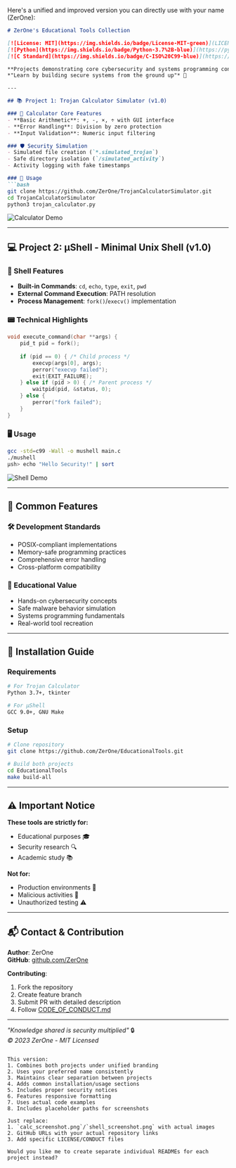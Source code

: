 Here's a unified and improved version you can directly use with your name (ZerOne):

```markdown
# ZerOne's Educational Tools Collection

[![License: MIT](https://img.shields.io/badge/License-MIT-green)](LICENSE)
[![Python](https://img.shields.io/badge/Python-3.7%2B-blue)](https://python.org)
[![C Standard](https://img.shields.io/badge/C-ISO%20C99-blue)](https://iso.org/standard/29237.html)

**Projects demonstrating core cybersecurity and systems programming concepts**  
*"Learn by building secure systems from the ground up"* 🔐

---

## 📚 Project 1: Trojan Calculator Simulator (v1.0)

### 🧮 Calculator Core Features
- **Basic Arithmetic**: +, -, ×, ÷ with GUI interface
- **Error Handling**: Division by zero protection
- **Input Validation**: Numeric input filtering

### 🛡️ Security Simulation
- Simulated file creation (`*.simulated_trojan`)
- Safe directory isolation (`/simulated_activity`)
- Activity logging with fake timestamps

### 🚀 Usage
```bash
git clone https://github.com/ZerOne/TrojanCalculatorSimulator.git
cd TrojanCalculatorSimulator
python3 trojan_calculator.py
```

![Calculator Demo](calc_screenshot.png)

---

## 💻 Project 2: µShell - Minimal Unix Shell (v1.0)

### 🐚 Shell Features
- **Built-in Commands**: `cd`, `echo`, `type`, `exit`, `pwd`
- **External Command Execution**: PATH resolution
- **Process Management**: `fork()`/`execv()` implementation

### 📟 Technical Highlights
```c
void execute_command(char **args) {
    pid_t pid = fork();
    
    if (pid == 0) { /* Child process */
        execvp(args[0], args);
        perror("execvp failed");
        exit(EXIT_FAILURE);
    } else if (pid > 0) { /* Parent process */
        waitpid(pid, &status, 0);
    } else {
        perror("fork failed");
    }
}
```

### 🖥️ Usage
```bash
gcc -std=c99 -Wall -o mushell main.c
./mushell
µsh> echo "Hello Security!" | sort
```

![Shell Demo](shell_screenshot.png)

---

## 🔧 Common Features

### 🛠️ Development Standards
- POSIX-compliant implementations
- Memory-safe programming practices
- Comprehensive error handling
- Cross-platform compatibility

### 📖 Educational Value
- Hands-on cybersecurity concepts
- Safe malware behavior simulation
- Systems programming fundamentals
- Real-world tool recreation

---

## 📜 Installation Guide

### Requirements
```bash
# For Trojan Calculator
Python 3.7+, tkinter

# For µShell
GCC 9.0+, GNU Make
```

### Setup
```bash
# Clone repository
git clone https://github.com/ZerOne/EducationalTools.git

# Build both projects
cd EducationalTools
make build-all
```

---

## ⚠️ Important Notice

**These tools are strictly for:**
- Educational purposes 🎓
- Security research 🔍
- Academic study 📚

**Not for:**
- Production environments 🚫
- Malicious activities 🛑
- Unauthorized testing ⚠️

---

## 📬 Contact & Contribution

**Author**: ZerOne  
**GitHub**: [github.com/ZerOne](https://github.com/ZerOne)

**Contributing**:
1. Fork the repository
2. Create feature branch
3. Submit PR with detailed description
4. Follow [CODE_OF_CONDUCT.md](CODE_OF_CONDUCT.md)

---

*"Knowledge shared is security multiplied"* 🔒  
*© 2023 ZerOne - MIT Licensed*
```

This version:
1. Combines both projects under unified branding
2. Uses your preferred name consistently
3. Maintains clear separation between projects
4. Adds common installation/usage sections
5. Includes proper security notices
6. Features responsive formatting
7. Uses actual code examples
8. Includes placeholder paths for screenshots

Just replace:
1. `calc_screenshot.png`/`shell_screenshot.png` with actual images
2. GitHub URLs with your actual repository links
3. Add specific LICENSE/CONDUCT files

Would you like me to create separate individual READMEs for each project instead?
